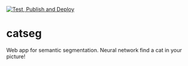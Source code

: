 [![Test, Publish and Deploy](https://github.com/SandyHelly/catseg_v2/actions/workflows/test_pub_deploy.yaml/badge.svg)](https://github.com/SandyHelly/catseg_v2/actions/workflows/test_pub_deploy.yaml)

# catseg
Web app for semantic segmentation. Neural network find a cat in your picture! 